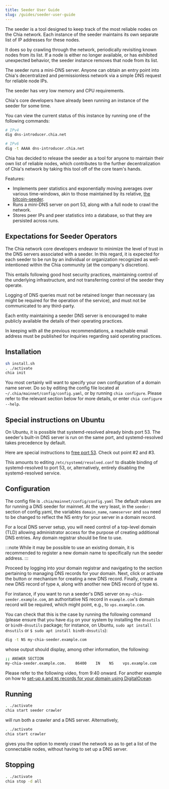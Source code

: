 ```yaml
---
title: Seeder User Guide
slug: /guides/seeder-user-guide
---
```


The seeder is a tool designed to keep track of the most reliable nodes on the Chia network. Each instance of the seeder maintains its own separate list of IP addresses for these nodes.

It does so by crawling through the network, periodically revisiting known nodes from its list. If a node is either no longer available, or has exhibited unexpected behavior, the seeder instance removes that node from its list.

The seeder runs a mini-DNS server. Anyone can obtain an entry point into Chia's decentralized and permissionless network via a simple DNS request for reliable node IPs.

The seeder has very low memory and CPU requirements.

Chia's core developers have already been running an instance of the seeder for some time.

You can view the current status of this instance by running one of the following commands:

```bash
# IPv4
dig dns-introducer.chia.net

# IPv6
dig -t AAAA dns-introducer.chia.net
```

Chia has decided to release the seeder as a tool for anyone to maintain their own list of reliable nodes, which contributes to the further decentralization of Chia's network by taking this tool off of the core team's hands.

Features:

- Implements peer statistics and exponentially moving averages over various time-windows, akin to those maintained by its relative, [the bitcoin-seeder](https://github.com/sipa/bitcoin-seeder).
- Runs a mini-DNS server on port 53, along with a full node to crawl the network.
- Stores peer IPs and peer statistics into a database, so that they are persisted across runs.

## Expectations for Seeder Operators

The Chia network core developers endeavor to minimize the level of trust in the DNS servers associated with a seeder. In this regard, it is expected for each seeder to be run by an individual or organization recognized as well-intentioned within the Chia community (at the company's discretion).

This entails following good host security practices, maintaining control of the underlying infrastructure, and not transferring control of the seeder they operate.

Logging of DNS queries must not be retained longer than necessary (as might be required for the operation of the service), and must not be communicated to any third-party.

Each entity maintaining a seeder DNS server is encouraged to make publicly available the details of their operating practices.

In keeping with all the previous recommendations, a reachable email address must be published for inquiries regarding said operating practices.

## Installation

```bash
sh install.sh
. ./activate
chia init
```

You most certainly will want to specify your own configuration of a domain name server. Do so by editing the config file located at `~/.chia/mainnet/config/config.yaml`, or by running `chia configure`. Please refer to the relevant section below for more details, or enter `chia configure --help`.

## Special instructions on Ubuntu

On Ubuntu, it is possible that systemd-resolved already binds port 53. The seeder's built-in DNS server is run on the same port, and systemd-resolved takes precedence by default.

Here are special instructions to [free port 53](https://github.com/team-exor/generic-seeder#exclamation-special-instructions-for-ubuntu-users-exclamation). Check out point #2 and #3.

This amounts to editing `/etc/systemd/resolved.conf` to disable binding of systemd-resolved to port 53, or, alternatively, entirely disabling the systemd-resolved service.

## Configuration

The config file is `.chia/mainnet/config/config.yaml` The default values are for running a DNS seeder for mainnet. At the very least, in the `seeder:` section of config.yaml, the variables `domain_name`, `nameserver` and `soa` need to be changed to reflect the NS entry for your server in a domain record.

For a local DNS server setup, you will need control of a top-level domain (TLD) allowing administrator access for the purpose of creating additional DNS entries. Any domain registrar should be fine to use.

:::note
While it may be possible to use an existing domain, it is recommended to register a new domain name to specifically run the seeder address.
:::

Proceed by logging into your domain registrar and navigating to the section pertaining to managing DNS records for your domain. Next, click or activate the button or mechanism for creating a new DNS record. Finally, create a new DNS record of type `A`, along with another new DNS record of type `NS`.

For instance, if you want to run a seeder's DNS server on `my-chia-seeder.example.com`, an authoritative NS record in `example.com`'s domain record will be required, which might point, e.g., to `vps.example.com`.

You can check that this is the case by running the following command (please ensure that you have `dig` on your system by installing the `dnsutils` or `bind9-dnsutils` package; for instance, on Ubuntu, `sudo apt install dnsutils` or `$ sudo apt install bind9-dnsutils`):

```bash
dig -t NS my-chia-seeder.example.com
```

whose output should display, among other information, the following:

```bash
;; ANSWER SECTION
my-chia-seeder.example.com.    86400    IN    NS    vps.example.com
```

Please refer to the following video, from 9:40 onward. For another example on how to [set-up `A` and `NS` records for your domain using DigitalOcean](https://www.youtube.com/watch?v=DsaxbwwVEXk&t=580s).

## Running

```bash
. ./activate
chia start seeder crawler
```

will run both a crawler and a DNS server.
Alternatively,

```bash
. ./activate
chia start crawler
```

gives you the option to merely crawl the network so as to get a list of the connectable nodes, without having to set up a DNS server.

## Stopping

```bash
. ./activate
chia stop -d all
```
